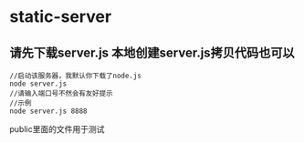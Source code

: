 # static-server
## 请先下载server.js 本地创建server.js拷贝代码也可以
```
//启动该服务器，我默认你下载了node.js
node server.js
//请输入端口号不然会有友好提示
//示例
node server.js 8888
```
public里面的文件用于测试
